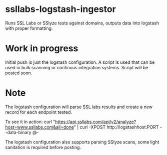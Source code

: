 # ssllabs-logstash-ingestor
Runs SSL Labs or SSlyze tests against domains, outputs data into logstash with proper formatting.

# Work in progress
Initial push is just the logstash configuration.  A script is used that can be used in bulk scanning or continous integration systems.  Script will be posted soon.

# Note
The logstash configuration will parse SSL labs results and create a new record for each endpoint tested. 

To see it in action:   curl "https://api.ssllabs.com/api/v2/analyze?host=www.ssllabs.com&all=done" | curl -XPOST http://logstashhost:PORT --data-binary @-

The logstash configuration also supports parsing SSlyze scans, some light sanitation is required before posting.
